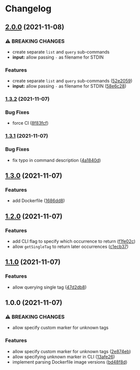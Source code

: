 # Changelog

## [2.0.0](https://www.github.com/shivjm/dockerfile-image-tags/compare/v1.3.2...v2.0.0) (2021-11-08)


### ⚠ BREAKING CHANGES

* create separate `list` and `query` sub-commands
* **input:** allow passing `-` as filename for STDIN

### Features

* create separate `list` and `query` sub-commands ([52e2059](https://www.github.com/shivjm/dockerfile-image-tags/commit/52e205902e93bbf6149971dd7d5bf7d9190dc460))
* **input:** allow passing `-` as filename for STDIN ([58e6c28](https://www.github.com/shivjm/dockerfile-image-tags/commit/58e6c289b9494bc6f5674518c7a9f59ff9bc7194))

### [1.3.2](https://www.github.com/shivjm/dockerfile-image-tags/compare/v1.3.1...v1.3.2) (2021-11-07)


### Bug Fixes

* force CI ([8f83fcf](https://www.github.com/shivjm/dockerfile-image-tags/commit/8f83fcff1d242563c52675e2d8a1f3a969254ee3))

### [1.3.1](https://www.github.com/shivjm/dockerfile-image-tags/compare/v1.3.0...v1.3.1) (2021-11-07)


### Bug Fixes

* fix typo in command description ([4a1840d](https://www.github.com/shivjm/dockerfile-image-tags/commit/4a1840d59efd8f107431abeb890ec7b55c72c8f7))

## [1.3.0](https://www.github.com/shivjm/dockerfile-image-tags/compare/v1.2.0...v1.3.0) (2021-11-07)


### Features

* add Dockerfile ([1686dd8](https://www.github.com/shivjm/dockerfile-image-tags/commit/1686dd8b12173dd9ac46a189af8ef3fcd4a38140))

## [1.2.0](https://www.github.com/shivjm/dockerfile-image-tags/compare/v1.1.0...v1.2.0) (2021-11-07)


### Features

* add CLI flag to specify which occurrence to return ([f1fe02c](https://www.github.com/shivjm/dockerfile-image-tags/commit/f1fe02ccc04f2dcf8f1f4ecd92fccd77c1bdd1f0))
* allow `getSingleTag` to return later occurrences ([c1ecb37](https://www.github.com/shivjm/dockerfile-image-tags/commit/c1ecb379cb64160b506eed5251feb3fe280f8298))

## [1.1.0](https://www.github.com/shivjm/dockerfile-image-tags/compare/v1.0.0...v1.1.0) (2021-11-07)


### Features

* allow querying single tag ([47d2db8](https://www.github.com/shivjm/dockerfile-image-tags/commit/47d2db8818b1bf20d91ed62a3d72b6976d042e8a))

## 1.0.0 (2021-11-07)


### ⚠ BREAKING CHANGES

* allow specify custom marker for unknown tags

### Features

* allow specify custom marker for unknown tags ([2e874eb](https://www.github.com/shivjm/dockerfile-image-tags/commit/2e874eb487c0308d8ae71e72c0a3cef141bbd0be))
* allow specifying unknown marker in CLI ([13afe26](https://www.github.com/shivjm/dockerfile-image-tags/commit/13afe2632c708af6bcff0e970c8418de49384ebc))
* implement parsing Dockerfile image versions ([bd48f8d](https://www.github.com/shivjm/dockerfile-image-tags/commit/bd48f8dec3859f5c8f56b9dbd94fc2d2fa941e41))
